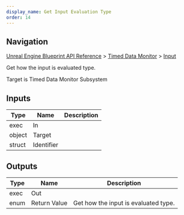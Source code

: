 ```yaml
---
display_name: Get Input Evaluation Type
order: 14
---
```

## Navigation

[Unreal Engine Blueprint API Reference](https://dev.epicgames.com/documentation/en-us/unreal-engine/BlueprintAPI) > [Timed Data Monitor](https://dev.epicgames.com/documentation/en-us/unreal-engine/BlueprintAPI/TimedDataMonitor) > [Input](https://dev.epicgames.com/documentation/en-us/unreal-engine/BlueprintAPI/TimedDataMonitor/Input)

Get how the input is evaluated type.

Target is Timed Data Monitor Subsystem

## Inputs

| Type | Name | Description |
| --- | --- | --- |
| exec | In |  |
| object | Target |  |
| struct | Identifier |  |

## Outputs

| Type | Name | Description |
| --- | --- | --- |
| exec | Out |  |
| enum | Return Value | Get how the input is evaluated type. |
